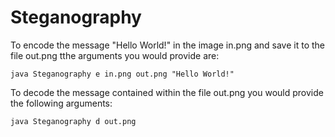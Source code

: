 # Steganography
To encode the message "Hello World!" in the image in.png and save it to the file out.png tthe arguments you would provide are:

`java Steganography e in.png out.png "Hello World!"`

To decode the message contained within the file out.png you would provide the following arguments:

`java Steganography d out.png`
